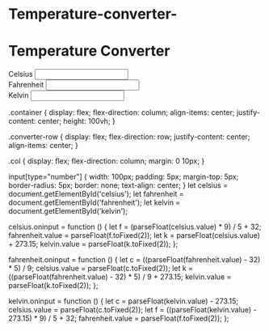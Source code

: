 # Temperature-converter-
<div class="container">
  <h1>Temperature Converter</h1>
  <div class="converter-row">
    <div class="col">
      <label>Celsius</label>
      <input type="number" id="celsius">
    </div>
    <div class="col">
      <label>Fahrenheit</label>
      <input type="number" id="fahrenheit">
    </div>
    <div class="col">
      <label>Kelvin</label>
      <input type="number" id="kelvin">
    </div>
  </div>
</div>

.container {
  display: flex;
  flex-direction: column;
  align-items: center;
  justify-content: center;
  height: 100vh;
}

.converter-row {
  display: flex;
  flex-direction: row;
  justify-content: center;
  align-items: center;
}

.col {
  display: flex;
  flex-direction: column;
  margin: 0 10px;
}

input[type="number"] {
  width: 100px;
  padding: 5px;
  margin-top: 5px;
  border-radius: 5px;
  border: none;
  text-align: center;
}
let celsius = document.getElementById('celsius');
let fahrenheit = document.getElementById('fahrenheit');
let kelvin = document.getElementById('kelvin');

celsius.oninput = function () {
  let f = (parseFloat(celsius.value) * 9) / 5 + 32;
  fahrenheit.value = parseFloat(f.toFixed(2));
  let k = parseFloat(celsius.value) + 273.15;
  kelvin.value = parseFloat(k.toFixed(2));
};

fahrenheit.oninput = function () {
  let c = ((parseFloat(fahrenheit.value) - 32) * 5) / 9;
  celsius.value = parseFloat(c.toFixed(2));
  let k = ((parseFloat(fahrenheit.value) - 32) * 5) / 9 + 273.15;
  kelvin.value = parseFloat(k.toFixed(2));
};

kelvin.oninput = function () {
  let c = parseFloat(kelvin.value) - 273.15;
  celsius.value = parseFloat(c.toFixed(2));
  let f = ((parseFloat(kelvin.value) - 273.15) * 9) / 5 + 32;
  fahrenheit.value = parseFloat(f.toFixed(2));
};
